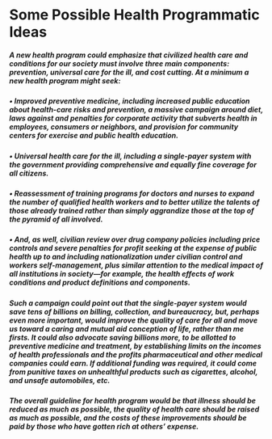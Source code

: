 # Some Possible Health Programmatic Ideas

##### A new health program could emphasize that civilized health care and conditions for our society must involve three main components: prevention, universal care for the ill, and cost cutting. At a minimum a new health program might seek:
##### • Improved preventive medicine, including increased public education about health-care risks and prevention, a massive campaign around diet, laws against and penalties for corporate activity that subverts health in employees, consumers or neighbors, and provision for community centers for exercise and public health education.
##### • Universal health care for the ill, including a single-payer system with the government providing comprehensive and equally fine coverage for all citizens.
##### • Reassessment of training programs for doctors and nurses to expand the number of qualified health workers and to better utilize the talents of those already trained rather than simply aggrandize those at the top of the pyramid of all involved.
##### • And, as well, civilian review over drug company policies including price controls and severe penalties for profit seeking at the expense of public health up to and including nationalization under civilian control and workers self-management, plus similar attention to the medical impact of all institutions in society—for example, the health effects of work conditions and product definitions and components.
##### Such a campaign could point out that the single-payer system would save tens of billions on billing, collection, and bureaucracy, but, perhaps even more important, would improve the quality of care for all and move us toward a caring and mutual aid conception of life, rather than me firsts. It could also advocate saving billions more, to be allotted to preventive medicine and treatment, by establishing limits on the incomes of health professionals and the profits pharmaceutical and other medical companies could earn. If additional funding was required, it could come from punitive taxes on unhealthful products such as cigarettes, alcohol, and unsafe automobiles, etc.
##### The overall guideline for health program would be that illness should be reduced as much as possible, the quality of health care should be raised as much as possible, and the costs of these improvements should be paid by those who have gotten rich at others’ expense.
